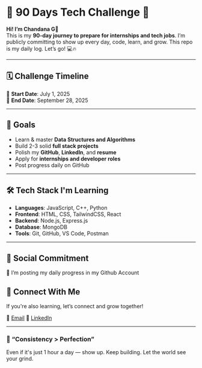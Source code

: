 # 🚀 90 Days Tech Challenge 🚀

**Hi! I’m Chandana G👋**  
This is my **90-day journey to prepare for internships and tech jobs**. I’m publicly committing to show up every day, code, learn, and grow. This repo is my daily log. Let’s go! 💻🔥

---

## 🗓️ Challenge Timeline
📅 **Start Date**: July 1, 2025  
🏁 **End Date**: September 28, 2025

---

## 🎯 Goals
- Learn & master **Data Structures and Algorithms**
- Build 2-3 solid **full stack projects**
- Polish my **GitHub**, **LinkedIn**, and **resume**
- Apply for **internships and developer roles**
- Post progress daily on GitHub

---

## 🛠️ Tech Stack I'm Learning
- **Languages**: JavaScript, C++, Python
- **Frontend**: HTML, CSS, TailwindCSS, React
- **Backend**: Node.js, Express.js
- **Database**: MongoDB
- **Tools**: Git, GitHub, VS Code, Postman

---

## 📸 Social Commitment
📌 I’m posting my daily progress in my Github Account

## 💬 Connect With Me
If you're also learning, let’s connect and grow together!

📧 [Email](chandanagangaraju21@gmail.com )
💼 [LinkedIn](https://www.linkedin.com/in/chandana-g-820a70275)

---

### 🧠 “Consistency > Perfection”
Even if it's just 1 hour a day — show up. Keep building. Let the world see your grind.

